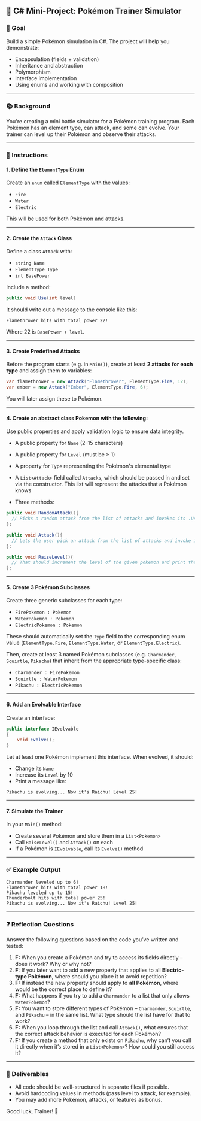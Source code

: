 ## 🐍 C# Mini-Project: Pokémon Trainer Simulator

### 🎯 Goal

Build a simple Pokémon simulation in C#. The project will help you demonstrate:

- Encapsulation (fields + validation)
- Inheritance and abstraction
- Polymorphism
- Interface implementation
- Using enums and working with composition

---

### 📚 Background

You're creating a mini battle simulator for a Pokémon training program. Each Pokémon has an element type, can attack, and some can evolve. Your trainer can level up their Pokémon and observe their attacks.

---

### 📅 Instructions

#### 1. Define the `ElementType` Enum

Create an `enum` called `ElementType` with the values:

- `Fire`
- `Water`
- `Electric`

This will be used for both Pokémon and attacks.

---

#### 2. Create the `Attack` Class

Define a class `Attack` with:

- `string Name`
- `ElementType Type`
- `int BasePower`

Include a method:

```csharp
public void Use(int level)
```

It should write out a message to the console like this:

```
Flamethrower hits with total power 22!
```

Where 22 is `BasePower + level`.

---

#### 3. Create Predefined Attacks

Before the program starts (e.g. in `Main()`), create at least **2 attacks for each type** and assign them to variables:

```csharp
var flamethrower = new Attack("Flamethrower", ElementType.Fire, 12);
var ember = new Attack("Ember", ElementType.Fire, 6);
```

You will later assign these to Pokémon.

---

#### 4. Create an abstract class Pokemon with the following:

Use public properties and apply validation logic to ensure data integrity.

- A public property for `Name` (2–15 characters)

- A public property for `Level` (must be ≥ 1)

- A property for `Type` representing the Pokémon's elemental type

- A `List<Attack>` field called `Attacks`, which should be passed in and set via the constructor. This list will represent the attacks that a Pokémon knows

- Three methods:

```csharp
public void RandomAttack(){
  // Picks a random attack from the list of attacks and invokes its .Use-method.
};

public void Attack(){
  // Lets the user pick an attack from the list of attacks and invoke its .Use-method.
}:

public void RaiseLevel(){
  // That should increment the level of the given pokemon and print that the pokemon has leveled up.
};
```

---

#### 5. Create 3 Pokémon Subclasses

Create three generic subclasses for each type:

- `FirePokemon : Pokemon`
- `WaterPokemon : Pokemon`
- `ElectricPokemon : Pokemon`

These should automatically set the `Type` field to the corresponding enum value (`ElementType.Fire`, `ElementType.Water`, or `ElementType.Electric`).

Then, create at least 3 named Pokémon subclasses (e.g. `Charmander`, `Squirtle`, `Pikachu`) that inherit from the appropriate type-specific class:

- `Charmander : FirePokemon`
- `Squirtle : WaterPokemon`
- `Pikachu : ElectricPokemon`

---

#### 6. Add an Evolvable Interface

Create an interface:

```csharp
public interface IEvolvable
{
    void Evolve();
}
```

Let at least one Pokémon implement this interface. When evolved, it should:

- Change its `Name`
- Increase its `Level` by 10
- Print a message like:

```
Pikachu is evolving... Now it's Raichu! Level 25!
```

---

#### 7. Simulate the Trainer

In your `Main()` method:

- Create several Pokémon and store them in a `List<Pokemon>`
- Call `RaiseLevel()` and `Attack()` on each
- If a Pokémon is `IEvolvable`, call its `Evolve()` method

---

### ✅ Example Output

```
Charmander leveled up to 6!
Flamethrower hits with total power 18!
Pikachu leveled up to 15!
Thunderbolt hits with total power 25!
Pikachu is evolving... Now it's Raichu! Level 25!
```

---

### ❓ Reflection Questions

Answer the following questions based on the code you’ve written and tested:

1. **F:** When you create a Pokémon and try to access its fields directly – does it work? Why or why not?
2. **F:** If you later want to add a new property that applies to all **Electric-type Pokémon**, where should you place it to avoid repetition?
3. **F:** If instead the new property should apply to **all Pokémon**, where would be the correct place to define it?
4. **F:** What happens if you try to add a `Charmander` to a list that only allows `WaterPokemon`?
5. **F:** You want to store different types of Pokémon – `Charmander`, `Squirtle`, and `Pikachu` – in the same list. What type should the list have for that to work?
6. **F:** When you loop through the list and call `Attack()`, what ensures that the correct attack behavior is executed for each Pokémon?
7. **F:** If you create a method that only exists on `Pikachu`, why can’t you call it directly when it’s stored in a `List<Pokemon>`? How could you still access it?

---

### 💼 Deliverables

- All code should be well-structured in separate files if possible.
- Avoid hardcoding values in methods (pass level to attack, for example).
- You may add more Pokémon, attacks, or features as bonus.

Good luck, Trainer! 🌟
